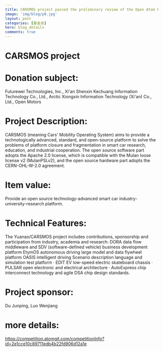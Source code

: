 ```yaml
---
title: CARSMOS project passed the preliminary review of the Open Atom Foundation
image: 'img/blog/p8.jpg'
layout: post
categories: [基金会]
hero: blog_details
comments: true
---
```


# CARSMOS project

# Donation subject:
Futurewei Technologies, Inc., Xi'an Shenxin Kechuang Information Technology Co., Ltd., Arctic Xiongxin Information Technology (Xi'an) Co., Ltd., Open Motors

# Project Description:
CARSMOS (meaning Cars' Mobility Operating System) aims to provide a technologically advanced, standard, and open-source platform to solve the problems of platform closure and fragmentation in smart car research, education, and industrial cooperation. The open source software part adopts the Apache 2.0 license, which is compatible with the Mulan loose license v2 (MulanPSLv2), and the open source hardware part adopts the CERN-OHL-W-2.0 agreement.

# Item value:
Provide an open source technology-advanced smart car industry-university-research platform.

# Technical Features:
The Yuanao/CARSMOS project includes contributions, sponsorship and participation from industry, academia and research: DORA data flow middleware and SDV (software-defined vehicle) business development platform EtymOS autonomous driving large model and data flywheel platform OASIS intelligent driving Scenario description language and simulation test platform · EDIT EV low-speed electric skateboard chassis · PULSAR open electronic and electrical architecture · AutoExpress chip interconnect technology and agile DSA chip design standards.

# Project sponsor:
Du Junping, Luo Wenjiang

# more details:
<https://competition.atomgit.com/competitionInfo?id=2e1cce10c89711edb4b22fd906d12a1e>
